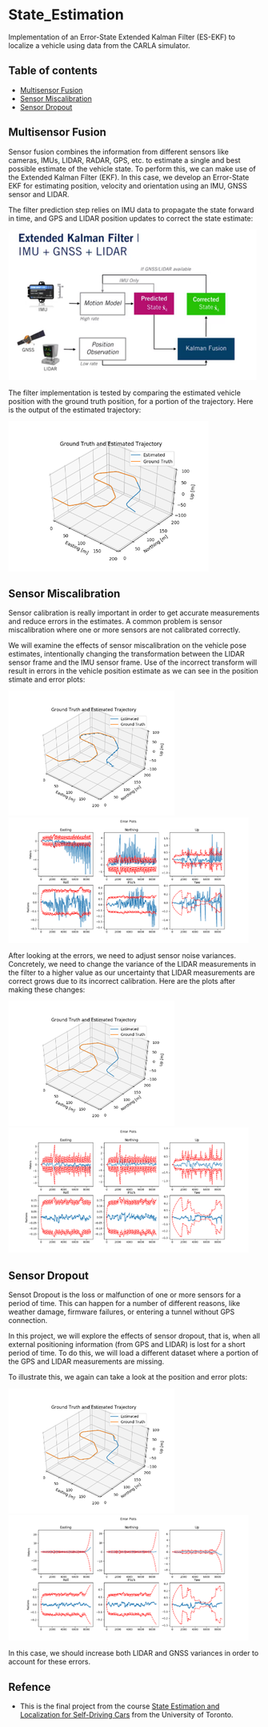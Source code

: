 # State_Estimation
Implementation of an Error-State Extended Kalman Filter (ES-EKF) to localize a vehicle using data from the CARLA simulator.

## Table of contents
* [Multisensor Fusion](#multisensor-fusion)
* [Sensor Miscalibration](#sensor-miscalibration)
* [Sensor Dropout](#sensor-dropout)

## Multisensor Fusion
Sensor fusion combines the information from different sensors like cameras, IMUs, LIDAR, RADAR, GPS, etc. to estimate a single and best possible estimate of the vehicle state. To perform this, we can make use of the Extended Kalman Filter (EKF). In this case, we develop an Error-State EKF for estimating position, velocity and orientation using an IMU, GNSS sensor and LIDAR.

The filter prediction step relies on IMU data to propagate the state forward in time, and GPS and LIDAR position updates to correct the state estimate:

<img src="Images/EKF.png"  height="300">

The filter implementation is tested by comparing the estimated vehicle position with the ground truth position, for a portion of the trajectory. Here is the output of the estimated trajectory:

<img src="Images/p1.png"  height="300">

## Sensor Miscalibration

Sensor calibration is really important in order to get accurate measurements and reduce errors in the estimates. A common problem is sensor miscalibration where one or more sensors are not calibrated correctly.

We will examine the effects of sensor miscalibration on the vehicle pose estimates, intentionally changing the transformation between the LIDAR sensor frame and the IMU sensor frame. Use of the incorrect transform will result in errors in the vehicle position estimate as we can see in the position stimate and error plots:

<img src="Images/p2.png"  height="250"> <img src="Images/p2_error.png"  height="250"> 

After looking at the errors, we need to adjust sensor noise variances. Concretely, we need to change the variance of the LIDAR measurements in the filter to a higher value as our uncertainty that LIDAR measurements are correct grows due to its incorrect calibration.
Here are the plots after making these changes:

<img src="Images/p2_corrected.png"  height="250"> <img src="Images/p2_error_corrected.png"  height="250"> 

## Sensor Dropout

Sensot Dropout is the loss or malfunction of one or more sensors for a period of time. This can happen for a number of different reasons, like weather damage, firmware failures, or entering a tunnel without GPS connection. 

In this project, we will explore the effects of sensor dropout, that is, when all external positioning information (from GPS and LIDAR) is lost for a short period of time.
To do this, we will load a different dataset where a portion of the GPS and LIDAR measurements are missing.

To illustrate this, we again can take a look at the position and error plots:

<img src="Images/p3.png"  height="250"> <img src="Images/p3_error.png"  height="250"> 

In this case, we should increase both LIDAR and GNSS variances in order to account for these errors.

## Refence
* This is the final project from the course [State Estimation and Localization for Self-Driving Cars](https://www.coursera.org/learn/state-estimation-localization-self-driving-cars?) from the University of Toronto.
